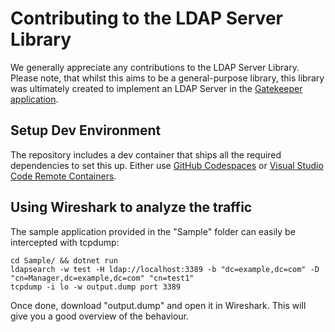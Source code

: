 # Contributing to the LDAP Server Library

We generally appreciate any contributions to the LDAP Server Library. Please note, that whilst this aims to be a general-purpose library, this library was ultimately created to implement an LDAP Server in the [Gatekeeper application](https://github.com/GetGatekeeper/Server).

## Setup Dev Environment

The repository includes a dev container that ships all the required dependencies to set this up. Either use [GitHub Codespaces](https://github.com/codespaces) or [Visual Studio Code Remote Containers](https://code.visualstudio.com/docs/remote/containers#_quick-start-open-a-git-repository-or-github-pr-in-an-isolated-container-volume).

## Using Wireshark to analyze the traffic

The sample application provided in the "Sample" folder can easily be intercepted with tcpdump:

```
cd Sample/ && dotnet run
ldapsearch -w test -H ldap://localhost:3389 -b "dc=example,dc=com" -D "cn=Manager,dc=example,dc=com" "cn=test1"
tcpdump -i lo -w output.dump port 3389
```

Once done, download "output.dump" and open it in Wireshark. This will give you a good overview of the behaviour.
